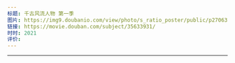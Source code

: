 ```yaml
---
标题: 千古风流人物 第一季
图片: https://img9.doubanio.com/view/photo/s_ratio_poster/public/p2706348355.webp
链接: https://movie.douban.com/subject/35633931/
时时: 2021
评价:
---
```

****
